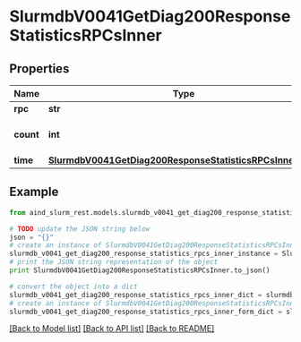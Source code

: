 # SlurmdbV0041GetDiag200ResponseStatisticsRPCsInner


## Properties

Name | Type | Description | Notes
------------ | ------------- | ------------- | -------------
**rpc** | **str** | RPC type | [optional] 
**count** | **int** | Number of RPCs processed | [optional] 
**time** | [**SlurmdbV0041GetDiag200ResponseStatisticsRPCsInnerTime**](SlurmdbV0041GetDiag200ResponseStatisticsRPCsInnerTime.md) |  | [optional] 

## Example

```python
from aind_slurm_rest.models.slurmdb_v0041_get_diag200_response_statistics_rpcs_inner import SlurmdbV0041GetDiag200ResponseStatisticsRPCsInner

# TODO update the JSON string below
json = "{}"
# create an instance of SlurmdbV0041GetDiag200ResponseStatisticsRPCsInner from a JSON string
slurmdb_v0041_get_diag200_response_statistics_rpcs_inner_instance = SlurmdbV0041GetDiag200ResponseStatisticsRPCsInner.from_json(json)
# print the JSON string representation of the object
print SlurmdbV0041GetDiag200ResponseStatisticsRPCsInner.to_json()

# convert the object into a dict
slurmdb_v0041_get_diag200_response_statistics_rpcs_inner_dict = slurmdb_v0041_get_diag200_response_statistics_rpcs_inner_instance.to_dict()
# create an instance of SlurmdbV0041GetDiag200ResponseStatisticsRPCsInner from a dict
slurmdb_v0041_get_diag200_response_statistics_rpcs_inner_form_dict = slurmdb_v0041_get_diag200_response_statistics_rpcs_inner.from_dict(slurmdb_v0041_get_diag200_response_statistics_rpcs_inner_dict)
```
[[Back to Model list]](../README.md#documentation-for-models) [[Back to API list]](../README.md#documentation-for-api-endpoints) [[Back to README]](../README.md)



